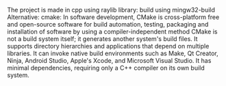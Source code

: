 The project is made in cpp using raylib library:
build using mingw32-build
Alternative:
cmake: In software development, CMake is cross-platform free and open-source software for build automation, testing, packaging and installation of software by using a compiler-independent method CMake is not a build system itself; it generates another system's build files. It supports directory hierarchies and applications that depend on multiple libraries. It can invoke native build environments such as Make, Qt Creator, Ninja, Android Studio, Apple's Xcode, and Microsoft Visual Studio. It has minimal dependencies, requiring only a C++ compiler on its own build system.
